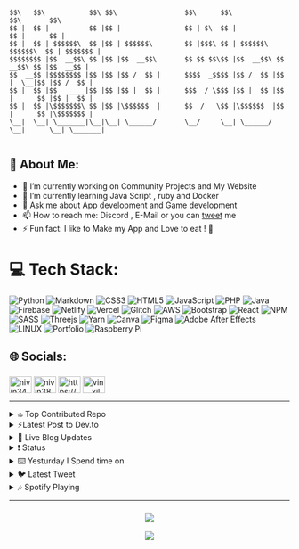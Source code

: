 ```

$$\   $$\           $$\ $$\                 $$\      $$\                     $$\       $$\ 
$$ |  $$ |          $$ |$$ |                $$ | $\  $$ |                    $$ |      $$ |
$$ |  $$ | $$$$$$\  $$ |$$ | $$$$$$\        $$ |$$$\ $$ | $$$$$$\   $$$$$$\  $$ | $$$$$$$ |
$$$$$$$$ |$$  __$$\ $$ |$$ |$$  __$$\       $$ $$ $$\$$ |$$  __$$\ $$  __$$\ $$ |$$  __$$ |
$$  __$$ |$$$$$$$$ |$$ |$$ |$$ /  $$ |      $$$$  _$$$$ |$$ /  $$ |$$ |  \__|$$ |$$ /  $$ |
$$ |  $$ |$$   ____|$$ |$$ |$$ |  $$ |      $$$  / \$$$ |$$ |  $$ |$$ |      $$ |$$ |  $$ |
$$ |  $$ |\$$$$$$$\ $$ |$$ |\$$$$$$  |      $$  /   \$$ |\$$$$$$  |$$ |      $$ |\$$$$$$$ |
\__|  \__| \_______|\__|\__| \______/       \__/     \__| \______/ \__|      \__| \_______|
                                                                                           
```

## 💫 About Me:
 - 🔭 I’m currently working on Community Projects and My Website
- 🌱 I’m currently learning Java Script , ruby and Docker 
- 💬 Ask me about App development and Game development  
- 📫 How to reach me: Discord , E-Mail or you can [tweet](https://twitter.com/Nivin389) me 
- ⚡ Fun fact: I like to Make my App and Love to eat ! 🍉

# 💻 Tech Stack:
![Python](https://img.shields.io/badge/python-3670A0?style=flat-square&logo=python&logoColor=ffdd54) ![Markdown](https://img.shields.io/badge/markdown-%23000000.svg?style=flat-square&logo=markdown&logoColor=white) ![CSS3](https://img.shields.io/badge/css3-%231572B6.svg?style=flat-square&logo=css3&logoColor=white) ![HTML5](https://img.shields.io/badge/html5-%23E34F26.svg?style=flat-square&logo=html5&logoColor=white) ![JavaScript](https://img.shields.io/badge/javascript-%23323330.svg?style=flat-square&logo=javascript&logoColor=%23F7DF1E) ![PHP](https://img.shields.io/badge/php-%23777BB4.svg?style=flat-square&logo=php&logoColor=white) ![Java](https://img.shields.io/badge/java-%23ED8B00.svg?style=flat-square&logo=java&logoColor=white) ![Firebase](https://img.shields.io/badge/firebase-%23039BE5.svg?style=flat-square&logo=firebase) ![Netlify](https://img.shields.io/badge/netlify-%23000000.svg?style=flat-square&logo=netlify&logoColor=#00C7B7) ![Vercel](https://img.shields.io/badge/vercel-%23000000.svg?style=flat-square&logo=vercel&logoColor=white) ![Glitch](https://img.shields.io/badge/glitch-%233333FF.svg?style=flat-square&logo=glitch&logoColor=white) ![AWS](https://img.shields.io/badge/AWS-%23FF9900.svg?style=flat-square&logo=amazon-aws&logoColor=white) ![Bootstrap](https://img.shields.io/badge/bootstrap-%23563D7C.svg?style=flat-square&logo=bootstrap&logoColor=white) ![React](https://img.shields.io/badge/react-%2320232a.svg?style=flat-square&logo=react&logoColor=%2361DAFB) ![NPM](https://img.shields.io/badge/NPM-%23000000.svg?style=flat-square&logo=npm&logoColor=white) ![SASS](https://img.shields.io/badge/SASS-hotpink.svg?style=flat-square&logo=SASS&logoColor=white) ![Threejs](https://img.shields.io/badge/threejs-black?style=flat-square&logo=three.js&logoColor=white) ![Yarn](https://img.shields.io/badge/yarn-%232C8EBB.svg?style=flat-square&logo=yarn&logoColor=white) ![Canva](https://img.shields.io/badge/Canva-%2300C4CC.svg?style=flat-square&logo=Canva&logoColor=white) 	![Figma](https://img.shields.io/badge/figma-%23F24E1E.svg?style=flat-square&logo=figma&logoColor=white) ![Adobe After Effects](https://img.shields.io/badge/Adobe%20After%20Effects-9999FF.svg?style=flat-square&logo=Adobe%20After%20Effects&logoColor=white) ![LINUX](https://img.shields.io/badge/Linux-FCC624?style=flat-square&logo=linux&logoColor=black) ![Portfolio](https://img.shields.io/badge/Portfolio-%23000000.svg?style=flat-square&logo=firefox&logoColor=#FF7139) ![Raspberry Pi](https://img.shields.io/badge/-RaspberryPi-C51A4A?style=flat-square&logo=Raspberry-Pi)

## 🌐 Socials:

<h3 align="left"></h3>
<p align="left">
<a href="https://dev.to/nivin378" target="blank"><img align="center" src="https://raw.githubusercontent.com/rahuldkjain/github-profile-readme-generator/master/src/images/icons/Social/devto.svg" alt="nivin345" height="30" width="40" /></a>
<a href="https://twitter.com/nivin389" target="blank"><img align="center" src="https://raw.githubusercontent.com/rahuldkjain/github-profile-readme-generator/master/src/images/icons/Social/twitter.svg" alt="nivin389" height="30" width="40" /></a>
<a href="https://discord.com/users/957196694393614367" target="blank"><img align="center" src="https://raw.githubusercontent.com/rahuldkjain/github-profile-readme-generator/master/src/images/icons/Social/discord.svg" alt="https://discord.com/users/930080426826010654" height="30" width="40" /></a>
<a href="https://instagram.com/vin._.xil" target="blank"><img align="center" src="https://raw.githubusercontent.com/rahuldkjain/github-profile-readme-generator/master/src/images/icons/Social/instagram.svg" alt="vin._.xil" height="30" width="40" /></a>

---
  
<details>
<summary>🔝 Top Contributed Repo</summary>

![](https://github-contributor-stats.vercel.app/api?username=Nivin389&limit=5&theme=algolia&combine_all_yearly_contributions=true)

</details>


  
 <details>
<summary>⚡Latest Post to Dev.to</summary>
  
<!-- BLOG-POST-LIST:START -->
- [My Visual Studio Code Extensions](https://dev.to/nivin389/my-visual-studio-code-extensions-4fi7)
<!-- BLOG-POST-LIST:END -->
</details>


<details>
<summary> 📰 Live Blog Updates </summary>
  
<!-- BLOG-POST-LIST:START -->

<!-- BLOG-POST-LIST:END -->
</details>



<details>
<summary>❗ Status</summary>

<!--START_SECTION:activity-->
1. ❗️ Closed issue [#1](https://github.com/Nivin389/Calculator/issues/1) in [Nivin389/Calculator](https://github.com/Nivin389/Calculator)
2. 🗣 Commented on [#1](https://github.com/Nivin389/Calculator/issues/1) in [Nivin389/Calculator](https://github.com/Nivin389/Calculator)
3. 🗣 Commented on [#1](https://github.com/Nivin389/Calculator/issues/1) in [Nivin389/Calculator](https://github.com/Nivin389/Calculator)
4. ❗️ Opened issue [#1](https://github.com/Nivin389/Calculator/issues/1) in [Nivin389/Calculator](https://github.com/Nivin389/Calculator)
5. 🎉 Merged PR [#4](https://github.com/Nivin389/PortfolioWebsite/pull/4) in [Nivin389/PortfolioWebsite](https://github.com/Nivin389/PortfolioWebsite)
<!--END_SECTION:activity-->
</details>

<details>
<summary>⌨️ Yesturday I Spend time on</summary>

<!--START_SECTION:waka-->

```text
From: 15 April 2023 - To: 22 April 2023

Markdown     3 hrs 26 mins   ⣿⣿⣿⣿⣿⣿⣿⣿⣤⣀⣀⣀⣀⣀⣀⣀⣀⣀⣀⣀⣀⣀⣀⣀⣀   33.49 %
TOML         2 hrs 48 mins   ⣿⣿⣿⣿⣿⣿⣷⣀⣀⣀⣀⣀⣀⣀⣀⣀⣀⣀⣀⣀⣀⣀⣀⣀⣀   27.41 %
HTML         1 hr 22 mins    ⣿⣿⣿⣤⣀⣀⣀⣀⣀⣀⣀⣀⣀⣀⣀⣀⣀⣀⣀⣀⣀⣀⣀⣀⣀   13.47 %
YAML         46 mins         ⣿⣷⣀⣀⣀⣀⣀⣀⣀⣀⣀⣀⣀⣀⣀⣀⣀⣀⣀⣀⣀⣀⣀⣀⣀   07.59 %
Other        39 mins         ⣿⣶⣀⣀⣀⣀⣀⣀⣀⣀⣀⣀⣀⣀⣀⣀⣀⣀⣀⣀⣀⣀⣀⣀⣀   06.42 %
```

<!--END_SECTION:waka-->
</details>

<details>
<summary>🐦 Latest Tweet</summary>

[![](https://gtce.itsvg.in/api?username=Nivin389)](https://github.com/VishwaGauravIn/github-twitter-card-embed)

</details>

<details>
<summary>🎶 Spotify Playing </summary>

[![spotify-github-profile](https://spotify-github-profile.vercel.app/api/view?uid=j0u77uc3cgfpkknhv10c3v32o&cover_image=true&theme=novatorem&bar_color=1c52f2)](https://spotify-github-profile.vercel.app/api/view?uid=j0u77uc3cgfpkknhv10c3v32o&redirect=true)
</details>


---
<h3 align="center">

![](https://github-profile-trophy.vercel.app/?username=Nivin389&theme=radical&no-frame=false&no-bg=true&margin-w=4)

[![](https://visitcount.itsvg.in/api?id=Nivin389&label=Profile%20Views&color=4&icon=6&pretty=true)](https://visitcount.itsvg.in)
</h3>
